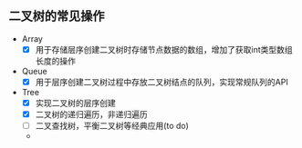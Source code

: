 ## 二叉树的常见操作
- Array
  - [x] 用于存储层序创建二叉树时存储节点数据的数组，增加了获取int类型数组长度的操作
- Queue
  - [x] 用于层序创建二叉树过程中存放二叉树结点的队列，实现常规队列的API
- Tree
  - [x] 实现二叉树的层序创建
  - [x] 二叉树的递归遍历，非递归遍历
  - [ ] 二叉查找树，平衡二叉树等经典应用(to do)
  - 
